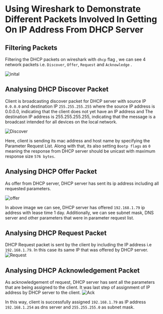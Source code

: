 # Using Wireshark to Demonstrate Different Packets Involved In Getting On IP Address From DHCP Server

## Filtering Packets
Filtering the DHCP packets on wireshark with ```dhcp``` flag , we can see 4 network packets i.e. ```Discover```, ```Offer```, ```Request``` and ```Acknowledge``` .

![inital](https://github.com/nilumahato/Computer-Network/assets/55197156/a49f2613-d265-44d6-ad9e-3f78a2016bbf)

## Analysing DHCP Discover Packet
Client is broadcasting discover packet for DHCP server with source IP ```0.0.0.0``` and destination IP ```255.255.255.255``` where the source IP address is 0.0.0.0, indicating that the client does not yet have an IP address and The destination IP address is 255.255.255.255, indicating that the message is a broadcast intended for all devices on the local network.

![Discover](https://github.com/nilumahato/Computer-Network/assets/55197156/48b1fe15-aef4-4af7-8f4d-55ed97179330)

Here, client is sending its mac address and host name by specifying the Parameter Request List. Along with that, its also setting ```Bootp flags``` as ```0``` meaning the response from DHCP server should be unicast with maximum response size ```576 bytes```.

## Analysing DHCP Offer Packet
As offer from DHCP server, DHCP server has sent its ip address including all requested parameters.  

![offer](https://github.com/nilumahato/Computer-Network/assets/55197156/fc495af4-1229-412b-89d6-26d8e9407cc6)

In above image we can see, DHCP server has offered ```192.168.1.79``` ip address with lease time 1 day. Additionally, we can see subnet mask, DNS server and other parameters that were in parameter request list.

## Analysing DHCP Request Packet
DHCP Request packet is sent by the client by including the IP address i.e ```192.168.1.79```. In this case its same IP that was offered by DHCP server. 
![Request](https://github.com/nilumahato/Computer-Network/assets/55197156/e69fa5de-de15-4971-a59d-75bb40f16596)

## Analysing DHCP Acknowledgement Packet
As acknowledgement of request, DHCP server has sent all the parameters that are being assigned to the client. It was last step of assignment of IP address by DHCP server to the client.
![Ack](https://github.com/nilumahato/Computer-Network/assets/55197156/22e100ff-c20e-432c-a4f4-48e426f086c3)

In this way, client is successfully assigned ```192.168.1.79``` as IP address ```192.168.1.254``` as dns server and ```255.255.255.0``` as subnet mask. 